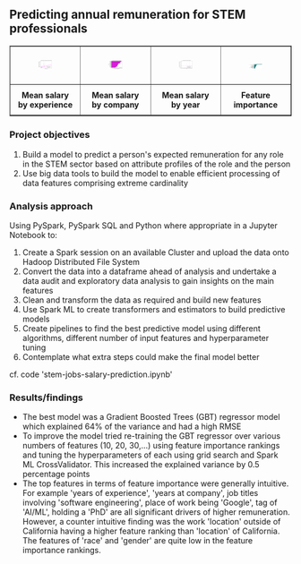 ## Predicting annual remuneration for STEM professionals

<table border="1" style="width: 100%; table-layout: fixed; border-collapse: collapse; text-align: center;">
  <tr>
    <td style="width: 25%; padding: 10px;">
      <figure>
        <img src="images/STEM1.png" style="width: 100%; max-width: 200px; height: auto;" alt="STEM1">
      </figure>
    </td>
    <td style="width: 25%; padding: 10px;">
      <figure>
        <img src="images/STEM3.png" style="width: 100%; max-width: 200px; height: auto;" alt="STEM3">
      </figure>
    </td>
    <td style="width: 25%; padding: 10px;">
      <figure>
        <img src="images/STEM2.png" style="width: 100%; max-width: 200px; height: auto;" alt="STEM2">
      </figure>
    </td>
    <td style="width: 25%; padding: 10px;">
      <figure>
        <img src="images/STEM4.png" style="width: 100%; max-width: 200px; height: auto;" alt="STEM4">
      </figure>
    </td>
  </tr>
  <tr>
    <th style="width: 25%; padding: 10px;">Mean salary by experience</th>
    <th style="width: 25%; padding: 10px;">Mean salary by company</th>
    <th style="width: 25%; padding: 10px;">Mean salary by year</th>
    <th style="width: 25%; padding: 10px;">Feature importance</th>
  </tr>
</table>

### Project objectives

1. Build a model to predict a person's expected remuneration for any role in the STEM sector based on attribute profiles of the role and the person
2. Use big data tools to build the model to enable efficient processing of data features comprising extreme cardinality
  
### Analysis approach

Using PySpark, PySpark SQL and Python where appropriate in a Jupyter Notebook to:
1. Create a Spark session on an available Cluster and upload the data onto Hadoop Distributed File System
2. Convert the data into a dataframe ahead of analysis and undertake a data audit and exploratory data analysis to gain insights on the main features
3. Clean and transform the data as required and build new features
4. Use Spark ML to create transformers and estimators to build predictive models
5. Create pipelines to find the best predictive model using different algorithms, different number of input features and hyperparameter tuning
6. Contemplate what extra steps could make the final model better

cf. code 'stem-jobs-salary-prediction.ipynb'

### Results/findings

- The best model was a Gradient Boosted Trees (GBT) regressor model which explained 64% of the variance and had a high RMSE
- To improve the model tried re-training the GBT regressor over various numbers of features (10, 20, 30,...) using feature importance rankings and tuning the hyperparameters of each using grid search and Spark ML CrossValidator. This increased the explained variance by 0.5 percentage points
- The top features in terms of feature importance were generally intuitive. For example 'years of experience', 'years at company', job titles involving 'software engineering', place of work being 'Google', tag of 'AI/ML', holding a 'PhD' are all significant drivers of higher remuneration. However, a counter intuitive finding was the work 'location' outside of California having a higher feature ranking than 'location' of California. The features of 'race' and 'gender' are quite low in the feature importance rankings.

